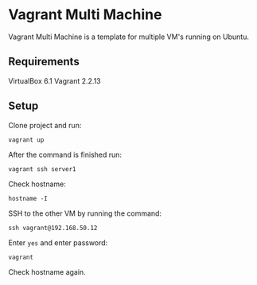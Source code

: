 # Vagrant Multi Machine
Vagrant Multi Machine is a template for multiple VM's running on Ubuntu.

## Requirements
VirtualBox 6.1
Vagrant 2.2.13

## Setup
Clone project and run:

`vagrant up`

After the command is finished run:

`vagrant ssh server1`

Check hostname:

`hostname -I`

SSH to the other VM by running the command:

`ssh vagrant@192.168.50.12`

Enter `yes` and enter password:

`vagrant`

Check hostname again.


